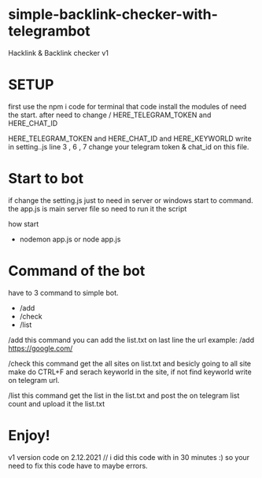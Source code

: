 # simple-backlink-checker-with-telegrambot
Hacklink &amp; Backlink checker v1


# SETUP  

first use the npm i code for terminal 
that code install the modules of need the start. 
after need to change / HERE_TELEGRAM_TOKEN and HERE_CHAT_ID

HERE_TELEGRAM_TOKEN and HERE_CHAT_ID and HERE_KEYWORLD write in setting..js line 3 , 6 , 7 change your telegram token & chat_id on this file. 

# Start to bot
if change the setting.js just to need in server or windows start to command.
the app.js is main server file so need to run it the script

how start 
- nodemon app.js  or node app.js




# Command of the bot 

have to 3 command to simple bot. 
- /add 
- /check
- /list 


/add this command you can add the list.txt on last line the url example: /add https://google.com/

/check this command get the all sites on list.txt and besicly going to all site make do CTRL+F and serach keyworld in the site, if not find keyworld write on telegram url.

/list this command get the list in the list.txt and post the on telegram list count and upload it the list.txt 

# Enjoy! 
v1 version code on 2.12.2021 // i did this code with in 30 minutes :) 
so your need to fix this code have to maybe errors.
